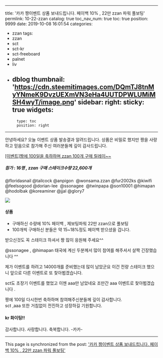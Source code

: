 
---
title: '카카 짱이벤트 상품 보내드립니다.  페이백 10% , 22만 zzan 파워 풀보팅'
permlink: 10-22-zzan
catalog: true
toc_nav_num: true
toc: true
position: 9999
date: 2019-10-08 16:01:54
categories:
- zzan
tags:
- zzan
- sct
- sct-kr
- sct-freeboard
- palnet
- liv
- dblog
thumbnail: 'https://cdn.steemitimages.com/DQmTJ8tnMyYNmeK9DvzUEXmVN3eHa4UUTDPWLUMiMSH4wyT/image.png'
sidebar:
    right:
        sticky: true
widgets:
    -
        type: toc
        position: right
---


안녕하세요?  오늘 이벤트 상품 발송결과  알려드립니다. 
상품은 비밀로 했지만 짱을 사랑하고 믿음으로 참가해 주신
여러분들께 깊이 감사드립니다. 

[[이벤트]짱에 100일을 축하하며 zzan 100개 구매 릴레이~~](https://www.steemzzang.com/zzan/@kibumh/100-zzan-100)


#####  참가 :  16명   , zzan 구매 스테이크수량  22,600개

@floridasnail @tailcock @anpigon  @wonsama.zzan @fur2002ks 
@kiwifi  @feelsogood @dorian-lee  @ssonagee  @twinpapa
@son10001 @himapan @hodolbak @koreaminer @jjal @glory7

![](https://cdn.steemitimages.com/DQmTJ8tnMyYNmeK9DvzUEXmVN3eHa4UUTDPWLUMiMSH4wyT/image.png)

#### 상품
- 구매하신 수량에 10% 페이백 , 제보팅파워 22만 zzan으로 풀보팅
- 100개씩 구매하신 분들은 약 15~18%정도 페이백 받으셨을 겁니다.

받으신것도 꼭 스테이크 하셔서 짱 많이 응원해 주세요^^

@ssonagee , @himapan 태국에 계신 두분께서 많이
참여를 해주셔서 살짝 긴장했습니다 ^^

제가 이벤트를 하려고 14000개를 준비했는데  많이 남았군요
이건 전량 스테이크 했으니 앞으로 다른 이벤트로 또 찿아뵙겠습니다.

sct도 초장기 이벤트를 했었고  이젠 aaa만 남았네요
조만간 aaa 이벤트로 찿아뵙겠습니다 .

짱에 100일 다시한번 축하하며 참여해주신분들께 깊이 감사합니다.  
sct ,aaa  또한 거침없이 전진하고 성장하길 기원합니다. 

####  kr 화이팅!!

감사합니다.  사랑합니다. 축복합니다. -카카-

- - -

This page is synchronized from the post: ['카카 짱이벤트 상품 보내드립니다.  페이백 10% , 22만 zzan 파워 풀보팅'](https://steemit.com/@kibumh/10-22-zzan)

